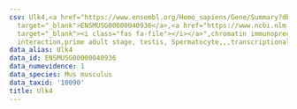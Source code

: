 ```yaml
---
csv: Ulk4,<a href="https://www.ensembl.org/Homo_sapiens/Gene/Summary?db=core;g=ENSMUSG00000040936"
  target="_blank">ENSMUSG00000040936</a>,<a href="https://www.ncbi.nlm.nih.gov/pubmed/25450459"
  target="_blank"><i class="fas fa-file"></i></a>",chromatin immunoprecipitation assay,direct
  interaction,prime adult stage, testis, Spermatocyte,,,transcriptional regulation,
data_alias: Ulk4
data_id: ENSMUSG00000040936
data_numevidence: 1
data_species: Mus musculus
data_taxid: '10090'
title: Ulk4
---
```

